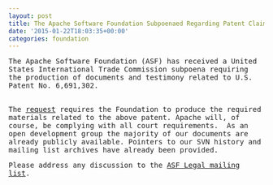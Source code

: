 ```yaml
---
layout: post
title: The Apache Software Foundation Subpoenaed Regarding Patent Claim
date: '2015-01-22T18:03:35+00:00'
categories: foundation
---
```

<p style="color: #222222; font-family: 'Helvetica Neue', 'Lucida Grande', Helvetica, Arial, Verdana, sans-serif;"><span style="font-family: monospace; font-size: 14px; line-height: 16px;">The Apache Software Foundation (ASF) has received a United States International Trade Commission</span><span style="font-family: monospace; font-size: 14px; line-height: 16px;">&nbsp;subpoena requiring the production of documents and testimony related to U.S. Patent No. 6,691,302</span><span style="font-family: monospace; font-size: 14px; line-height: 16px;">.</span></p> 
  <p style="color: #222222; font-family: 'Helvetica Neue', 'Lucida Grande', Helvetica, Arial, Verdana, sans-serif;"><span style="font-family: monospace; font-size: 14px; line-height: 16px;"><br style="line-height: 1.2em; outline: none;" />The <a href="http://www.apache.org/legal/Inv-337-TA-925/2015-01-21-subpoena.pdf" title="subpoena">request</a>&nbsp;requires the&nbsp;Foundation to produce the required materials related to the above patent.&nbsp;</span><span style="font-family: monospace; font-size: 14px; line-height: 16px;">Apache will, of course, be complying with all court requirements.&nbsp; As&nbsp;</span><span style="font-family: monospace; font-size: 14px; line-height: 16px;">an open development group the majority of our documents are already&nbsp;</span><span style="font-family: monospace; font-size: 14px; line-height: 16px;">publicly available. Pointers to our SVN history and mailing list archives have already been provided.</span></p> 
  <p style="color: #222222; font-family: 'Helvetica Neue', 'Lucida Grande', Helvetica, Arial, Verdana, sans-serif;"><span style="font-family: monospace; font-size: 14px; line-height: 16px;"></span><span style="font-family: monospace; font-size: 14px; line-height: 16px;">Please address any discussion to the <a href="http://www.apache.org/foundation/mailinglists.html#foundation-legal" title="Legal-Discuss mailing list">ASF Legal mailing list</a>.</span></p>
